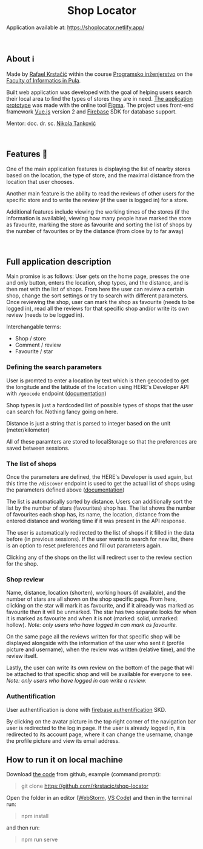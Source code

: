 <h1 align="center"><b>Shop Locator</b></h1>

Application available at: https://shoplocator.netlify.app/

<br />

## **About :information_source:**

Made by [Rafael Krstačić](https://github.com/rkrstacic)
within the course [Programsko inženjerstvo](https://ntankovic.unipu.hr/pi)
on the [Faculty of Informatics in Pula](https://fipu.unipu.hr/).

Built web application was developed with the goal of helping users search their local area to find the types of stores they are in need. [The application prototype](https://www.figma.com/proto/LjWwSORg8MISYlqTDHetpx/Store-locator?node-id=18%3A11259&starting-point-node-id=18%3A11259) was made with the online tool [Figma](https://www.figma.com/). The project uses front-end framework [Vue.js](https://vuejs.org/) version 2 and [Firebase](https://firebase.google.com/) SDK for database support.

Mentor: doc. dr. sc. [Nikola Tanković](https://ntankovic.unipu.hr)

<br />

## **Features :scroll:**

One of the main application features is displaying the list of nearby stores based on the location, the type of store, and the maximal distance from the location that user chooses.

Another main feature is the ability to read the reviews of other users for the specific store and to write the review (if the user is logged in) for a store.

Additional features include viewing the working times of the stores (if the information is available), viewing how many people have marked the store as favourite, marking the store as favourite and sorting the list of shops by the number of favourites or by the distance (from close by to far away)

<br />

## **Full application description**

Main promise is as follows: User gets on the home page, presses the one and only button, enters the location, shop types, and the distance, and is then met with the list of shops. From here the user can review a certain shop, change the sort settings or try to search with different parameters. Once reviewing the shop, user can mark the shop as favourite (needs to be logged in), read all the reviews for that specific shop and/or write its own review (needs to be logged in).

Interchangable terms:

-   Shop / store
-   Comment / review
-   Favourite / star

### Defining the search parameters

User is promted to enter a location by text which is then geocoded to get the longitude and the latitude of the location using HERE's Developer API with `/geocode` endpoint ([documentation](https://developer.here.com/documentation/geocoding-search-api/dev_guide/topics/endpoint-geocode-brief.html))

Shop types is just a hardcoded list of possible types of shops that the user can search for. Nothing fancy going on here.

Distance is just a string that is parsed to integer based on the unit (meter/kilometer)

All of these paramters are stored to localStorage so that the preferences are saved between sessions.

### The list of shops

Once the parameters are defined, the HERE's Developer is used again, but this time the `/discover` endpoint is used to get the actual list of shops using the parameters defined above ([documentation](https://developer.here.com/documentation/geocoding-search-api/dev_guide/topics-api/code-discover-category.html))

The list is automatically sorted by distance. Users can additionally sort the list by the number of stars (favourites) shop has. The list shows the number of favourites each shop has, its name, the location, distance from the entered distance and working time if it was present in the API response.

The user is automatically redirected to the list of shops if it filled in the data before (in previous sessions). If the user wants to search for new list, there is an option to reset preferences and fill out parameters again.

Clicking any of the shops on the list will redirect user to the review section for the shop.

### Shop review

Name, distance, location (shorten), working hours (if available), and the number of stars are all shown on the shop specific page. From here, clicking on the star will mark it as favourite, and if it already was marked as favourite then it will be unmarked. The star has two separate looks for when it is marked as favourite and when it is not (marked: solid, unmarked: hollow). _Note: only users who have logged in can mark as favourite._

On the same page all the reviews written for that specific shop will be displayed alongside with the information of the user who sent it (profile picture and username), when the review was written (relative time), and the review itself.

Lastly, the user can write its own review on the bottom of the page that will be attached to that specific shop and will be available for everyone to see. _Note: only users who have logged in can write a review._

### Authentification

User authentification is done with [firebase authentification]() SKD.

By clicking on the avatar picture in the top right corner of the navigation bar user is redirected to the log in page. If the user is already logged in, it is redirected to its account page, where it can change the username, change the profile picture and view its email address.

## How to run it on local machine

Download [the code](https://github.com/rkrstacic/shop-locator) from github, example (command prompt):

> git clone https://github.com/rkrstacic/shop-locator

Open the folder in an editor ([WebStorm](https://www.jetbrains.com/webstorm/), [VS Code](https://code.visualstudio.com/)) and then in the terminal run:

> npm install

and then run:

> npm run serve
